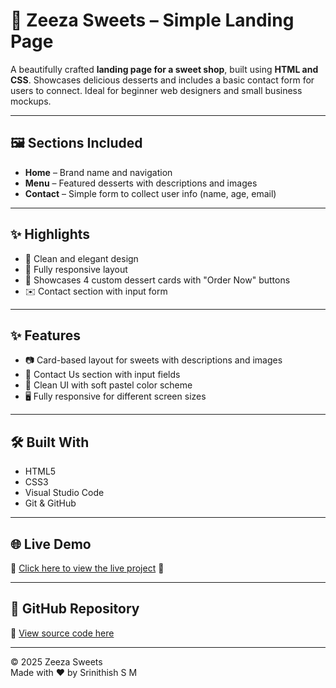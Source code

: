 # 🍰 Zeeza Sweets – Simple Landing Page

A beautifully crafted **landing page for a sweet shop**, built using **HTML and CSS**. Showcases delicious desserts and includes a basic contact form for users to connect. Ideal for beginner web designers and small business mockups.

---

## 🖼️ Sections Included

- **Home** – Brand name and navigation  
- **Menu** – Featured desserts with descriptions and images  
- **Contact** – Simple form to collect user info (name, age, email)

---

## ✨ Highlights

- 🍩 Clean and elegant design  
- 📱 Fully responsive layout  
- 🧁 Showcases 4 custom dessert cards with "Order Now" buttons  
- ✉️ Contact section with input form

---

## ✨ Features

- 📷 Card-based layout for sweets with descriptions and images  
- 📩 Contact Us section with input fields  
- 🎨 Clean UI with soft pastel color scheme  
- 🖥️ Fully responsive for different screen sizes

---

## 🛠️ Built With

- HTML5  
- CSS3  
- Visual Studio Code  
- Git & GitHub

---

## 🌐 Live Demo

🔗 [Click here to view the live project](https://your-live-demo-link.com) 👀


---

## 📁 GitHub Repository

🔗 [View source code here](https://github.com/your-username/Zeeza-Sweets)

---

© 2025 Zeeza Sweets  
Made with ❤️ by Srinithish S M
